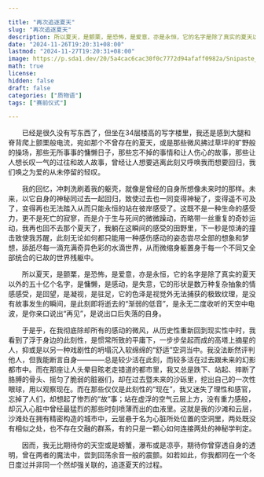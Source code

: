 ```yaml
---

title: "再次追逐夏天"
slug: "再次追逐夏天"
description: 所以夏天，是颤栗，是恐怖，是爱意，亦是永恒，它的名字是除了真实的夏天以外的五十亿个名字
date: "2024-11-26T19:20:31+08:00"
lastmod: "2024-11-27T19:20:31+08:00"
image: https://p.sda1.dev/20/5a4cac6cac30f0c7772d94afaff0982a/Snipaste_2024-11-27_20-01-34.png
math: true
license: 
hidden: false
draft: false 
categories: ["质物语"]
tags: ["赛前仪式"]

---
```



　　已经是很久没有写东西了，但坐在34层楼高的写字楼里，我还是感到大腿和脊背爬上颤栗般电流，宛如那个不曾存在的夏天，或是那些微风拂过草坪的旷野般的操场，那些无所事事的慵懒日子，那些忘不掉的事情和让人伤心的故事，那些让人想长叹一气的过往和故人故事，曾经让人想要逃离此刻又呼唤我而想要回归，我们唤之为爱的从未停留的轻叹。

　　我的回忆，冲刺洗刷着我的躯壳，就像是曾经的自身所想像未来时的那样。未来，以它自身的神秘同过去一起回归，致使过去也一同变得神秘了，变得遥不可及了，变得再也无法踏入从而只能永恒的站在彼岸感受了。这既不是一种生命的感受力，更不是死亡的寂寥，而是介于生与死间的微微躁动，而略带一丝重复的奇妙运动，我再也回不去那个夏天了，我躺在这瞬间的感受的田野里，下一秒是惊涛的撞击致使我苏醒，此刻无论如何都只能用一种感伤感动的姿态尝尽全部的想象和梦想，舔舐尽每一滴充满奇异色彩的水滴世界，从而微缩身躯置身于每一个不同又全部统合的已故的世界残躯中。

　　所以夏天，是颤栗，是恐怖，是爱意，亦是永恒，它的名字是除了真实的夏天以外的五十亿个名字，是慵懒，是感动，是失意，它的形状是数万种复杂抽象的情感感受，是回望，是凝视，是驻足，它的色泽是视觉外无法捕获的极致纹理，是没有故事发生的瞬间，是此刻即将逝去的“渐弱的低音”，是永无二度收听的天空中电波，是你亲口说出“再见”，是说出口后失落的自身。

　　于是乎，在我彻底除却所有的感动的微风，从历史性重新回到现实性中时，我看到了浮于身边的此刻性，是惯常所致的平庸下，一步步垒起而成的高塔上摘星的人，抑或是以另一种戏剧性的坍塌沉入软绵绵的“舒适”空洞当中。我没法断然评判他人，但我能断言自身————总是较少活在此刻，而较多活在过去跟未来的幻影都市中。而在那座让人头晕目眩老走错道的都市里，我又总是跌下、站起、摔断了胳膊的骨头、摇匀了脆弱的脏器们，却在过去暨未来的沙砾里，挖出自己的一次性眼球，用以观察现在。而在那些仅仅是此刻性的“现在”，我又迷失了理性和感官，忘掉了人们，却想起了惨烈的“故”事；站在虚浮的空气云层上方，没有重力感般，却沉入心脏中曾经最猛烈的那些时刻喷薄而出的血液里。这就是我的沙滩和云层，沙滩处在拥有精密构造的城市中，云层悬于名为心脏所处位置的空洞里，两处既没有相似之处，也不存在交融的群系，有的只是一颗心如何连接两处的神秘学判定。

　　因而，我无比期待你的天空或是螃蟹，瀑布或是凉亭，期待你曾穿透自身的透明，曾在两者的魔法中，尝到回荡余音一般的震颤。如若如此，你我都同在一个冬日度过并非同一个然却强关联的，追逐夏天的过程。